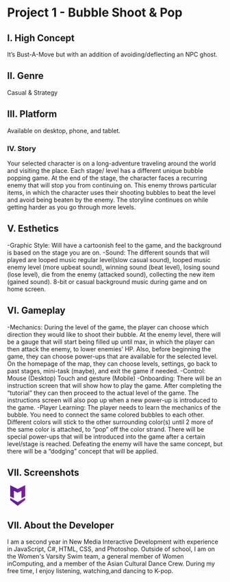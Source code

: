 # Project 1 - Bubble Shoot & Pop
## I. High Concept

It’s Bust-A-Move but with an addition of avoiding/deflecting an NPC ghost.

## II. Genre

Casual & Strategy

## III. Platform

Available on desktop, phone, and tablet.

### IV. Story

 Your selected character is on a long-adventure traveling around the world and visiting the place. 
 Each stage/ level has a different unique bubble popping game. At the end of the stage, the character 
 faces a recurring enemy that will stop you from continuing on. This enemy throws particular items, 
 in which the character uses their shooting bubbles to beat the level and avoid being beaten by the 
 enemy. The storyline continues on while getting harder as you go through more levels. 

## V. Esthetics
-Graphic Style: Will have a cartoonish feel to the game, and the background is based on the stage you are on.
-Sound: The different sounds that will played are looped music regular level(slow casual sound), looped music 
enemy level (more upbeat sound), winning sound (beat level), losing sound (lose level), die from the enemy 
(attacked sound), collecting the new item (gained sound). 8-bit or casual background music during game and on
home screen.


## VI. Gameplay

-Mechanics: During the level of the game, the player can choose which direction they would like to shoot their bubble. At the enemy level, there will be a gauge that will start being filled up until max, in which the player can then attack the enemy, to lower enemies’ HP. Also, before beginning the game, they can choose power-ups that are available for the selected level. On the homepage of the map, they can choose levels, settings, go back to past stages, mini-task (maybe), and exit the game if needed. 
-Control: Mouse (Desktop)
	  Touch and gesture (Mobile)
-Onboarding: There will be an instruction screen that will show how to play the game. After completing the “tutorial” they can then proceed to the actual level of the game. The instructions screen will also pop up when a new power-up is introduced to the game.
-Player Learning: The player needs to learn the mechanics of the bubble. You need to connect the same colored bubbles to each other. Different colors will stick to the other surrounding color(s) until 2 more of the same color is attached, to “pop” off the color strand. There will be special power-ups that will be introduced into the game after a certain level/stage is reached. Defeating the enemy will have the same concept, but there will be a “dodging” concept that will be applied. 

## VII. Screenshots

![alt text](https://github.com/adam-p/markdown-here/raw/master/src/common/images/icon48.png "Logo Title Text 1")

## VII. About the Developer

I am a second year in New Media Interactive Development with experience in JavaScript, C#, HTML, CSS, and Photoshop. 
Outside of school, I am on the Women's Varsity Swim team, a general member of Women inComputing, and a member of the
Asian Cultural Dance Crew. During my free time, I enjoy listening, watching,and dancing to K-pop.

